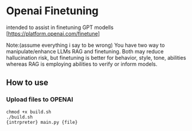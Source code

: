 # Openai Finetuning
intended to assist in finetuning GPT modells [https://platform.openai.com/finetune]

Note:(assume everything i say to be wrong) You have two way to manipulate/enhance LLMs RAG and finetuning. Both may reduce hallucination risk, but finetuning is better for behavior, style, tone, abilities whereas RAG is employing abilities to verify or inform models. 

## How to use 
### Upload files to OPENAI

```
chmod +x build.sh
./build.sh
{intrpreter} main.py {file}
```
